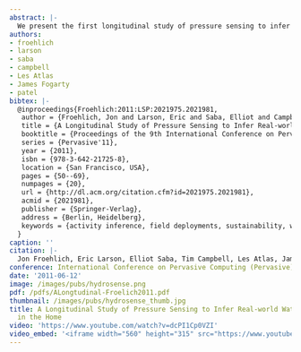 ```yaml
---
abstract: |-
  We present the first longitudinal study of pressure sensing to infer real-world water usage events in the home (e.g., dishwasher, upstairs bathroom sink, downstairs toilet). In order to study the pressure-based approach out in the wild, we deployed a ground truth sensor network for five weeks in three homes and two apartments that directly monitored valve-level water usage by fixtures and appliances. We use this data to, first, demonstrate the practical challenges in constructing water usage activity inference algorithms and, second, to inform the design of a new probabilistic-based classification approach. Inspired by algorithms in speech recognition, our novel Bayesian approach incorporates template matching, a language model, grammar, and prior probabilities. We show that with a single pressure sensor, our probabilistic algorithm can classify real-world water usage at the fixture level with 90% accuracy and at the fixture-category level with 96% accuracy. With two pressure sensors, these accuracies increase to 94% and 98%. Finally, we show how our new approach can be trained with fewer examples than a strict template-matching approach alone.
authors:
- froehlich
- larson
- saba
- campbell
- Les Atlas
- James Fogarty
- patel
bibtex: |-
  @inproceedings{Froehlich:2011:LSP:2021975.2021981,
   author = {Froehlich, Jon and Larson, Eric and Saba, Elliot and Campbell, Tim and Atlas, Les and Fogarty, James and Patel, Shwetak},
   title = {A Longitudinal Study of Pressure Sensing to Infer Real-world Water Usage Events in the Home},
   booktitle = {Proceedings of the 9th International Conference on Pervasive Computing},
   series = {Pervasive'11},
   year = {2011},
   isbn = {978-3-642-21725-8},
   location = {San Francisco, USA},
   pages = {50--69},
   numpages = {20},
   url = {http://dl.acm.org/citation.cfm?id=2021975.2021981},
   acmid = {2021981},
   publisher = {Springer-Verlag},
   address = {Berlin, Heidelberg},
   keywords = {activity inference, field deployments, sustainability, water sensing},
  }
caption: ''
citation: |-
  Jon Froehlich, Eric Larson, Elliot Saba, Tim Campbell, Les Atlas, James Fogarty, and Shwetak Patel. 2011. A longitudinal study of pressure sensing to infer real-world water usage events in the home.  In Proceedings of the 9th international conference on Pervasive computing (Pervasive'11), Kent Lyons, Jeffrey Hightower, and Elaine M. Huang (Eds.). Springer-Verlag, Berlin, Heidelberg,  50-69.
conference: International Conference on Pervasive Computing (Pervasive), 2011
date: '2011-06-12'
image: /images/pubs/hydrosense.png
pdf: /pdfs/ALongtudinal-Froelich2011.pdf
thumbnail: /images/pubs/hydrosense_thumb.jpg
title: A Longitudinal Study of Pressure Sensing to Infer Real-world Water Usage Events
  in the Home
video: 'https://www.youtube.com/watch?v=dcPI1Cp0VZI'
video_embed: '<iframe width="560" height="315" src="https://www.youtube.com/embed/dcPI1Cp0VZI" frameborder="0" allowfullscreen></iframe>'
---
```

